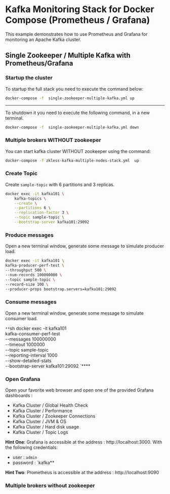 # Kafka Monitoring Stack for Docker Compose (Prometheus / Grafana)

This example  demonstrates how to use Prometheus and Grafana for monitoring an Apache Kafka cluster.



## Single Zookeeper / Multiple Kafka with Prometheus/Grafana

### Startup the cluster

To startup the full stack you need to execute the command below: 
```sh
docker-compose -f  single-zookeeper-multiple-kafka.yml up
```
----

To shutdown it you need to execute the following command, in a new terminal. 

```sh
docker-compose -f  single-zookeeper-multiple-kafka.yml down
```

### Multiple brokers WITHOUT zookeeper

You can start kafka cluster WITHOUT zookeeper using the command: 

```sh
docker-compose -f zkless-kafka-multiple-nodes-stack.yml  up 
```




### Create Topic

Create `sample-topic` with 6 partitions and 3 replicas.

```sh
docker exec -it kafka101 \
    kafka-topics \
    --create \
    --partitions 6 \
    --replication-factor 3 \
    --topic sample-topic \
    --bootstrap-server kafka101:29092
```

### Produce messages

Open a new terminal window, generate some message to simulate producer load.

```sh
docker exec -it kafka101 \
kafka-producer-perf-test \
--throughput 500 \
--num-records 100000000 \
--topic sample-topic \
--record-size 100 \
--producer-props bootstrap.servers=kafka101:29092
```


### Consume messages

Open a new terminal window, generate some message to simulate consumer load.

`**`sh
docker exec -it kafka101 \
kafka-consumer-perf-test \
--messages 100000000 \
--timeout 1000000 \
--topic sample-topic \
--reporting-interval 1000 \
--show-detailed-stats \
--bootstrap-server kafka101:29092
`****


### Open Grafana

Open your favorite web browser and open one of the provided Grafana dashboards :

* Kafka Cluster / Global Health Check 
* Kafka Cluster / Performance
* Kafka Cluster / Zookeeper Connections
* Kafka Cluster / JVM & OS
* Kafka Cluster / Hard disk usage
* Kafka Cluster / Topic Logs


**Hint One**: Grafana is accessible at the address : http://localhost:3000. With the following credentials:
  * user : `admin`
  * password : `kafka**


**Hint Two**: Prometheus is accessible at the address : http://localhost:9090

### Multiple brokers without zookeeper


